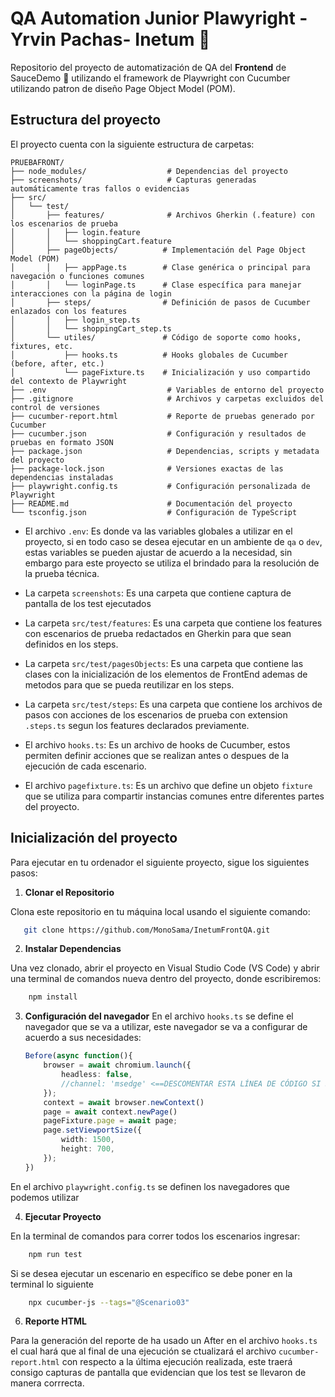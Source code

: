 # QA Automation Junior Plawyright - Yrvin Pachas- Inetum 🤖
Repositorio del proyecto de automatización de QA del **Frontend** de SauceDemo 🤖 utilizando el framework de Playwright con Cucumber utilizando patron de diseño Page Object Model (POM).

## Estructura del proyecto

El proyecto cuenta con la siguiente estructura de carpetas:

```
PRUEBAFRONT/
├── node_modules/                  # Dependencias del proyecto
├── screenshots/                   # Capturas generadas automáticamente tras fallos o evidencias
├── src/
│   └── test/
│       ├── features/              # Archivos Gherkin (.feature) con los escenarios de prueba 
│       │   ├── login.feature
│       │   └── shoppingCart.feature
│       ├── pageObjects/          # Implementación del Page Object Model (POM)
│       │   ├── appPage.ts        # Clase genérica o principal para navegación o funciones comunes
│       │   └── loginPage.ts      # Clase específica para manejar interacciones con la página de login
│       ├── steps/                # Definición de pasos de Cucumber enlazados con los features
│       │   ├── login_step.ts
│       │   └── shoppingCart_step.ts
│       └── utiles/               # Código de soporte como hooks, fixtures, etc.
│           ├── hooks.ts          # Hooks globales de Cucumber (before, after, etc.)
│           └── pageFixture.ts    # Inicialización y uso compartido del contexto de Playwright
├── .env                           # Variables de entorno del proyecto
├── .gitignore                     # Archivos y carpetas excluidos del control de versiones
├── cucumber-report.html           # Reporte de pruebas generado por Cucumber
├── cucumber.json                  # Configuración y resultados de pruebas en formato JSON
├── package.json                   # Dependencias, scripts y metadata del proyecto
├── package-lock.json              # Versiones exactas de las dependencias instaladas
├── playwright.config.ts           # Configuración personalizada de Playwright
├── README.md                      # Documentación del proyecto
└── tsconfig.json                  # Configuración de TypeScript
```

+ El archivo `.env`: Es donde va las variables globales a utilizar en el proyecto, si en todo caso se desea ejecutar en un ambiente de `qa` o `dev`, estas variables se pueden ajustar de acuerdo a la necesidad, sin embargo para este proyecto se utiliza el brindado para la resolución de la prueba técnica.

+ La carpeta `screenshots`: Es una carpeta que contiene captura de pantalla de los test ejecutados

+ La carpeta `src/test/features`: Es una carpeta que contiene los features con escenarios de prueba redactados en Gherkin para que sean definidos en los steps.

+ La carpeta `src/test/pagesObjects`: Es una carpeta que contiene las clases con la inicialización de los elementos de FrontEnd ademas de metodos para que se pueda reutilizar en los steps.

+ La carpeta `src/test/steps`: Es una carpeta que contiene los archivos de pasos con acciones de los escenarios de prueba con extension `.steps.ts` segun los features declarados previamente.

+ El archivo `hooks.ts`: Es un archivo de hooks de Cucumber, estos permiten definir acciones que se realizan antes o despues de la ejecución de cada escenario.

+ El archivo `pagefixture.ts`: Es un archivo que define un objeto `fixture` que se utiliza para compartir instancias comunes entre diferentes partes del proyecto.

## Inicialización del proyecto

Para ejecutar en tu ordenador el siguiente proyecto, sigue los siguientes pasos:

1. **Clonar el Repositorio**

Clona este repositorio en tu máquina local usando el siguiente comando:

```bash
   git clone https://github.com/MonoSama/InetumFrontQA.git
```

2. **Instalar Dependencias**

Una vez clonado, abrir el proyecto en Visual Studio Code (VS Code) y abrir una terminal de comandos nueva dentro del proyecto, donde escribiremos:

```bash
    npm install
```

3. **Configuración del navegador**
En el archivo `hooks.ts` se define el navegador que se va a utilizar, este navegador se va a configurar de acuerdo a sus necesidades:

    ```ts
    Before(async function(){
        browser = await chromium.launch({
            headless: false, 
            //channel: 'msedge' <==DESCOMENTAR ESTA LÍNEA DE CÓDIGO SI SE DESEA USAR EDGE O CAMBIAR OTRO CHANEEL
        });
        context = await browser.newContext()
        page = await context.newPage()
        pageFixture.page = await page;
        page.setViewportSize({
            width: 1500, 
            height: 700,
        });
    })
    ```
En el archivo `playwright.config.ts` se definen los navegadores que podemos utilizar

4. **Ejecutar Proyecto**

En la terminal de comandos para correr todos los escenarios ingresar: 

```bash
    npm run test   
```
Si se desea ejecutar un escenario en específico se debe poner en la terminal lo siguiente 

```bash
    npx cucumber-js --tags="@Scenario03"   
```

6. **Reporte HTML**

Para la generación del reporte de ha usado un After en el archivo `hooks.ts` el cual hará que al final de una ejecución se ctualizará el archivo `cucumber-report.html` con respecto a la última ejecución realizada, este traerá consigo capturas de pantalla que evidencian que los test se llevaron de manera corrrecta.
